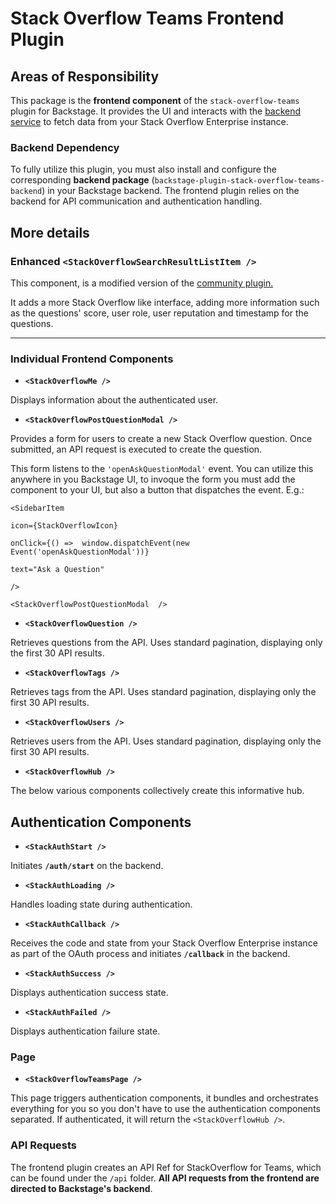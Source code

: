 
# Stack Overflow Teams Frontend Plugin

## Areas of Responsibility

This package is the **frontend component** of the `stack-overflow-teams` plugin for Backstage. It provides the UI and interacts with the [backend service](https://github.com/EstoesMoises/backstage-stackoverflow/tree/main/plugins/stack-overflow-teams-backend) to fetch data from your Stack Overflow Enterprise instance.

### Backend Dependency

To fully utilize this plugin, you must also install and configure the corresponding **backend package** (`backstage-plugin-stack-overflow-teams-backend`) in your Backstage backend. The frontend plugin relies on the backend for API communication and authentication handling.

## More details


### Enhanced `<StackOverflowSearchResultListItem />`

This component, is a modified version of the [community plugin.](https://github.com/backstage/community-plugins/tree/main/workspaces/stack-overflow/plugins/stack-overflow/src/search/StackOverflowSearchResultListItem) 

It adds a more Stack Overflow like interface, adding more information such as the questions' score, user role, user reputation and timestamp for the questions.


---

### Individual Frontend Components

  

-  **`<StackOverflowMe />`**

Displays information about the authenticated user.

  

-  **`<StackOverflowPostQuestionModal />`**

Provides a form for users to create a new Stack Overflow question. Once submitted, an API request is executed to create the question.

This form listens to the `'openAskQuestionModal'` event. You can utilize this anywhere in you Backstage UI, to invoque the form you must add the component to your UI, but also a button that dispatches the event. E.g.:

    <SidebarItem
    
    icon={StackOverflowIcon}
    
    onClick={() =>  window.dispatchEvent(new  Event('openAskQuestionModal'))}
    
    text="Ask a Question"
    
    />
    
    <StackOverflowPostQuestionModal  />

  

-  **`<StackOverflowQuestion />`**

Retrieves questions from the API. Uses standard pagination, displaying only the first 30 API results.

  

-  **`<StackOverflowTags />`**

Retrieves tags from the API. Uses standard pagination, displaying only the first 30 API results.

  

-  **`<StackOverflowUsers />`**

Retrieves users from the API. Uses standard pagination, displaying only the first 30 API results.

-  **`<StackOverflowHub />`**

The below various components collectively create this informative hub.

  

## Authentication Components

  

-  **`<StackAuthStart />`**

Initiates **`/auth/start`** on the backend.

  

-  **`<StackAuthLoading />`**

Handles loading state during authentication.

  

-  **`<StackAuthCallback />`**

Receives the code and state from your Stack Overflow Enterprise instance as part of the OAuth process and initiates **`/callback`** in the backend.

  

-  **`<StackAuthSuccess />`**

Displays authentication success state.

  

-  **`<StackAuthFailed />`**

Displays authentication failure state.

  

### Page

  

-  **`<StackOverflowTeamsPage />`**

  

This page triggers authentication components, it bundles and orchestrates everything for you so you don't have to use the authentication components separated. If authenticated, it will return the `<StackOverflowHub />`.

  

### API Requests

  

The frontend plugin creates an API Ref for StackOverflow for Teams, which can be found under the `/api` folder. **All API requests from the frontend are directed to Backstage's backend**.

  
  

